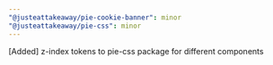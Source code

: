 ```yaml
---
"@justeattakeaway/pie-cookie-banner": minor
"@justeattakeaway/pie-css": minor
---
```


[Added] z-index tokens to pie-css package for different components
